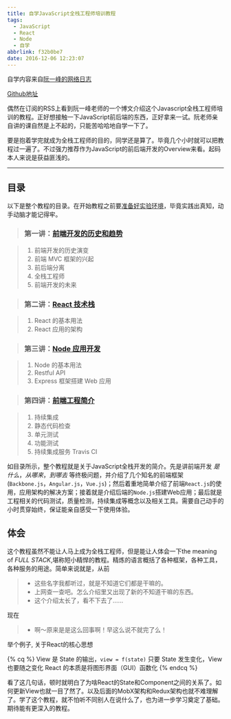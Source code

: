 ```yaml
---
title: 自学JavaScript全栈工程师培训教程
tags:
  - JavaScript
  - React
  - Node
  - 自学
abbrlink: f32b0be7
date: 2016-12-06 12:23:07
---
```

自学内容来自[阮一峰的网络日志](http://www.ruanyifeng.com/blog/2016/11/javascript.html)

[Github地址](https://github.com/ruanyf/jstraining)

偶然在订阅的RSS上看到阮一峰老师的一个博文介绍这个Javascript全栈工程师培训的教程。正好想接触一下JavaScript前后端的东西，正好拿来一试。阮老师亲自讲的课自然是上不起的，只能苦哈哈地自学一下了。

要是抱着学完就成为全栈工程师的目的，同学还是算了。毕竟几个小时就可以把教程过一遍了。不过强力推荐作为JavaScript的前后端开发的Overview来看。起码本人来说是获益匪浅的。
<!--more-->

---
## 目录
以下是整个教程的目录。在开始教程之前要[准备好实验环境](https://github.com/ruanyf/jstraining/blob/master/docs/preparation.md)，毕竟实践出真知，动手动脑才能记得牢。
> ### 第一讲：[前端开发的历史和趋势](https://github.com/ruanyf/jstraining/blob/master/docs/history.md)

>1. 前端开发的历史演变
>2. 前端 MVC 框架的兴起
>3. 前后端分离
>4. 全栈工程师
>5. 前端开发的未来

>### 第二讲：[React 技术栈](https://github.com/ruanyf/jstraining/blob/master/docs/react.md)

>1. React 的基本用法
>2. React 应用的架构

>### 第三讲：[Node 应用开发](https://github.com/ruanyf/jstraining/blob/master/docs/node.md)

>1. Node 的基本用法
>2. Restful API
>3. Express 框架搭建 Web 应用

>### 第四讲：[前端工程简介](https://github.com/ruanyf/jstraining/blob/master/docs/engineering.md)

>1. 持续集成
>2. 静态代码检查
>3. 单元测试
>4. 功能测试
>5. 持续集成服务 Travis CI

如目录所示，整个教程就是关于JavaScript全栈开发的简介。先是讲前端开发 _是什么_，_从哪来_，_到哪去_ 等终极问题，并介绍了几个知名的前端框架(`Backbone.js`，`Angular.js`，`Vue.js`)；然后着重地简单介绍了前端`React.js`的使用，应用架构的解决方案；接着就是介绍后端的`Node.js`搭建Web应用；最后就是工程相关的代码测试，质量检测，持续集成等概念以及相关工具。需要自己动手的小时贯穿始终，保证能亲自感受一下使用体验。

## 体会
这个教程虽然不能让人马上成为全栈工程师，但是能让人体会一下the meaning of _FULL STACK_,堪称短小精悍的教程。精炼的语言概括了各种框架，各种工具，各种服务的用途。简单来说就是，从前
> - 这些名字我都听过，就是不知道它们都是干嘛的。
> - 上网查一查吧。怎么介绍里又出现了新的不知道干嘛的东西。
> - 这个介绍太长了，看不下去了……

现在
> - 啊～原来是是这么回事啊！早这么说不就完了么！

举个例子, 关于React的核心思想

{% cq %}
View 是 State 的输出，`view = f(state)`
只要 State 发生变化，View 也要随之变化
React 的本质是将图形界面（GUI）函数化
{% endcq %}

看了这几句话，顿时就明白了为啥React的State和Component之间的关系了。如何更新View也就一目了然了。以及后面的MobX架构和Redux架构也就不难理解了。学了这个教程，就不怕听不同别人在说什么了，也为进一步学习奠定了基础。期待能有更深入的教程。

